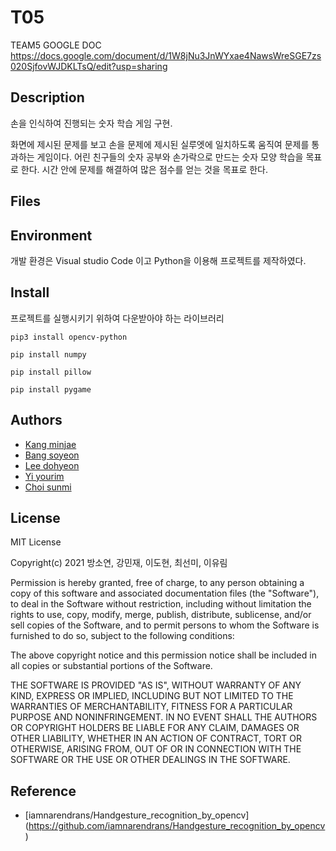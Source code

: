 
# T05

TEAM5 GOOGLE DOC
https://docs.google.com/document/d/1W8jNu3JnWYxae4NawsWreSGE7zs020SjfovWJDKLTsQ/edit?usp=sharing

## Description

손을 인식하여 진행되는 숫자 학습 게임 구현.

화면에 제시된 문제를 보고 손을 문제에 제시된 실루엣에 일치하도록 움직여 문제를 통과하는 게임이다.
어린 친구들의 숫자 공부와 손가락으로 만드는 숫자 모양 학습을 목표로 한다.
시간 안에 문제를 해결하여 많은 점수를 얻는 것을 목표로 한다.

## Files 



## Environment

개발 환경은 Visual studio Code 이고
Python을 이용해 프로젝트를 제작하였다.


## Install

프로젝트를 실행시키기 위하여 다운받아야 하는 라이브러리

```
pip3 install opencv-python

pip install numpy

pip install pillow

pip install pygame
```



## Authors

 - [Kang minjae](https://github.com/mymj8)
 - [Bang soyeon](https://github.com/soyeon0724)
 - [Lee dohyeon](https://github.com/KIWOO2001)
 - [Yi yourim](https://github.com/20214110)
 - [Choi sunmi](https://github.com/choisunmi00)

## License

MIT License

Copyright(c) 2021 방소연, 강민재, 이도현, 최선미, 이유림

Permission is hereby granted, free of charge, to any person obtaining a copy
of this software and associated documentation files (the "Software"), to deal
in the Software without restriction, including without limitation the rights
to use, copy, modify, merge, publish, distribute, sublicense, and/or sell
copies of the Software, and to permit persons to whom the Software is
furnished to do so, subject to the following conditions:

The above copyright notice and this permission notice shall be included in all
copies or substantial portions of the Software.

THE SOFTWARE IS PROVIDED "AS IS", WITHOUT WARRANTY OF ANY KIND, EXPRESS OR
IMPLIED, INCLUDING BUT NOT LIMITED TO THE WARRANTIES OF MERCHANTABILITY,
FITNESS FOR A PARTICULAR PURPOSE AND NONINFRINGEMENT. IN NO EVENT SHALL THE
AUTHORS OR COPYRIGHT HOLDERS BE LIABLE FOR ANY CLAIM, DAMAGES OR OTHER
LIABILITY, WHETHER IN AN ACTION OF CONTRACT, TORT OR OTHERWISE, ARISING FROM,
OUT OF OR IN CONNECTION WITH THE SOFTWARE OR THE USE OR OTHER DEALINGS IN THE
SOFTWARE.


## Reference

 - [iamnarendrans/Handgesture_recognition_by_opencv] (https://github.com/iamnarendrans/Handgesture_recognition_by_opencv)


